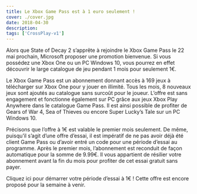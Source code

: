```yaml
---
title: Le Xbox Game Pass est à 1 euro seulement !
cover: ./cover.jpg
date: 2018-04-30
description: 
tags: ['CrossPlay-v1']
---
```

Alors que State of Decay 2 s’apprête à rejoindre le Xbox Game Pass le 22 mai prochain, Microsoft proposer une promotion bienvenue. Si vous possédez une Xbox One ou un PC Windows 10, vous pourrez en effet découvrir le large catalogue de jeu pendant 1 mois pour seulement 1€.

Le Xbox Game Pass est un abonnement donnant accès à 169 jeux à télécharger sur Xbox One pour y jouer en illimité. Tous les mois, 8 nouveaux jeux sont ajoutés au catalogue sans surcoût pour le joueur. L’offre est sans engagement et fonctionne également sur PC grâce aux jeux Xbox Play Anywhere dans le catalogue Game Pass. Il est ainsi possible de profiter de Gears of War 4, Sea of Thieves ou encore Super Lucky’s Tale sur un PC Windows 10.

Précisons que l’offre à 1€ est valable le premier mois seulement. De même, puisqu’il s’agit d’une offre d’essai, il est impératif de ne pas avoir déjà été client Game Pass ou d’avoir entré un code pour une période d’essai au programme. Après le premier mois, l’abonnement est reconduit de façon automatique pour la somme de 9.99€. Il vous appartient de résilier votre abonnement avant la fin du mois pour profiter de cet essai gratuit sans payer.

Cliquez ici pour démarrer votre période d’essai à 1€ ! Cette offre est encore proposé pour la semaine à venir.

